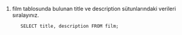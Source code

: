 1. film tablosunda bulunan title ve description sütunlarındaki verileri sıralayınız.

          SELECT title, description FROM film;
              
